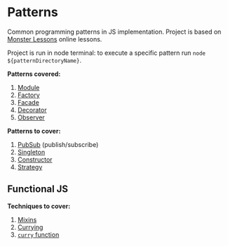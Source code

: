 # Patterns

Common programming patterns in JS implementation. Project is based on [Monster Lessons](https://monsterlessons.com/project/categories/javascript) online lessons.

Project is run in node terminal: to execute a specific pattern run `node ${patternDirectoryName}`.

**Patterns covered:**

1. [Module](./module/index.md)
1. [Factory](./factory/index.md)
1. [Facade](./facade/index.md)
1. [Decorator](./decorator/index.md)
1. [Observer](./observer/index.md)

**Patterns to cover:**

1. [PubSub](https://monsterlessons.com/project/lessons/publishsubscribe-v-javascript) (publish/subscribe)
1. [Singleton](https://monsterlessons.com/project/lessons/singleton-pattiern-v-javascript)
1. [Constructor](https://monsterlessons.com/project/lessons/constructor-pattern-v-javascript)
1. [Strategy](https://monsterlessons.com/project/lessons/strategy-pattern-v-javascript)

## Functional JS

**Techniques to cover:**

1. [Mixins](https://monsterlessons.com/project/lessons/primiesi-v-javascript-funktsiia-extend)
1. [Currying](https://monsterlessons.com/project/lessons/karrirovanie-currying-v-javascript)
1. [`curry` function](https://monsterlessons.com/project/lessons/pishem-funkciyu-curry-v-javascript)
